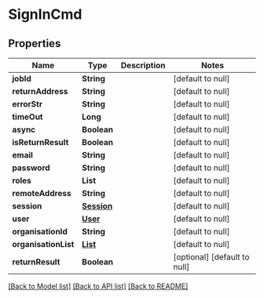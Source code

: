 # SignInCmd
## Properties

| Name | Type | Description | Notes |
|------------ | ------------- | ------------- | -------------|
| **jobId** | **String** |  | [default to null] |
| **returnAddress** | **String** |  | [default to null] |
| **errorStr** | **String** |  | [default to null] |
| **timeOut** | **Long** |  | [default to null] |
| **async** | **Boolean** |  | [default to null] |
| **isReturnResult** | **Boolean** |  | [default to null] |
| **email** | **String** |  | [default to null] |
| **password** | **String** |  | [default to null] |
| **roles** | **List** |  | [default to null] |
| **remoteAddress** | **String** |  | [default to null] |
| **session** | [**Session**](Session.md) |  | [default to null] |
| **user** | [**User**](User.md) |  | [default to null] |
| **organisationId** | **String** |  | [default to null] |
| **organisationList** | [**List**](Organisation.md) |  | [default to null] |
| **returnResult** | **Boolean** |  | [optional] [default to null] |

[[Back to Model list]](../README.md#documentation-for-models) [[Back to API list]](../README.md#documentation-for-api-endpoints) [[Back to README]](../README.md)

